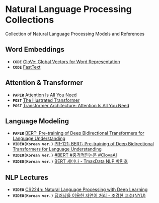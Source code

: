 # Natural Language Processing Collections
Collection of Natural Language Processing Models and References 

## Word Embeddings
- ****`CODE`**** [GloVe: Global Vectors for Word Representation](https://nlp.stanford.edu/projects/glove/)
- ****`CODE`**** [FastText](https://github.com/facebookresearch/fastText)

## Attention & Transformer
- ****`PAPER`**** [Attention Is All You Need](https://arxiv.org/pdf/1706.03762.pdf)
- ****`POST`**** [The Illustrated Transformer](http://jalammar.github.io/illustrated-transformer/)
- ****`POST`**** [Transformer Architecture: Attention Is All You Need](https://medium.com/@adityathiruvengadam/transformer-architecture-attention-is-all-you-need-aeccd9f50d09)

## Language Modeling
- ****`PAPER`**** [BERT: Pre-training of Deep Bidirectional Transformers for Language Understanding](https://arxiv.org/abs/1810.04805)
- ****`VIDEO(Korean ver.)`**** [PR-121: BERT: Pre-training of Deep Bidirectional Transformers for Language Understanding](https://www.youtube.com/watch?v=GK4IO3qOnLc)
- ****`VIDEO(Korean ver.)`**** [#BERT #충격적인논문 #ClovaAI](https://www.facebook.com/hunkims/videos/10156797151174521/)
- ****`VIDEO(Korean ver.)`**** [BERT 세미나 - TmaxData NLP 박민호](https://www.youtube.com/watch?v=2b7_iq8rAVY&t=367s)

## NLP Lectures
- ****`VIDEO`**** [CS224n: Natural Language Processing with Deep Learning](https://www.youtube.com/playlist?list=PLoROMvodv4rOhcuXMZkNm7j3fVwBBY42z)
- ****`VIDEO(Korean ver.)`**** [딥러닝을 이용한 자연어 처리 - 조경현 교수(NYU)](https://www.edwith.org/deepnlp/joinLectures/17363)

